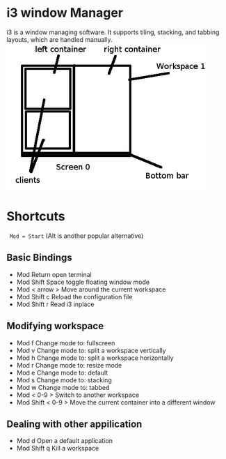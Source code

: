 # i3 window Manager
i3 is a window managing software. It supports tiling, stacking, and tabbing layouts, which are handled manually. 
![alt text](image.png)

# Shortcuts

` Mod = Start` (Alt is another popular alternative)

## Basic Bindings
- Mod Return 	        open terminal
- Mod Shift Space       toggle floating window mode
- Mod < arrow >         Move around the current workspace
- Mod Shift c           Reload the configuration file
- Mod Shift r           Read i3 inplace

## Modifying workspace
- Mod f                 Change mode to: fullscreen
- Mod v                 Change mode to: split a workspace vertically
- Mod h                 Change mode to: split a workspace horizontally
- Mod r                 Change mode to: resize mode
- Mod e                 Change mode to: default
- Mod s                 Change mode to: stacking
- Mod w                 Change mode to: tabbed
- Mod < 0-9 >           Switch to another workspace
- Mod Shift < 0-9 >     Move the current container into a different window

## Dealing with other appilication
- Mod d                 Open a default application
- Mod Shift q           Kill a workspace